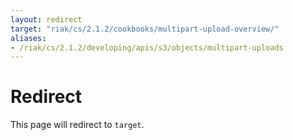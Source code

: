 ```yaml
---
layout: redirect
target: "riak/cs/2.1.2/cookbooks/multipart-upload-overview/"
aliases:
- /riak/cs/2.1.2/developing/apis/s3/objects/multipart-uploads
---
```


# Redirect

This page will redirect to `target`.
